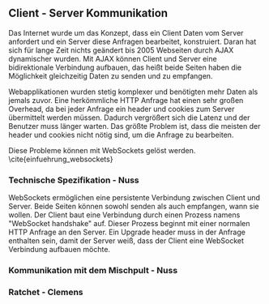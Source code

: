 ## Client - Server Kommunikation

Das Internet wurde um das Konzept, dass ein Client Daten vom Server anfordert und ein Server diese Anfragen bearbeitet, konstruiert. Daran hat sich für lange Zeit nichts geändert bis 2005 Webseiten durch AJAX dynamischer wurden. Mit AJAX können Client und Server eine bidirektionale Verbindung aufbauen, das heißt beide Seiten haben die Möglichkeit gleichzeitig Daten zu senden und zu empfangen.

Webapplikationen wurden stetig komplexer und benötigten mehr Daten als jemals zuvor. Eine herkömmliche HTTP Anfrage hat einen sehr großen Overhead, da bei jeder Anfrage ein header und cookies zum Server übermittelt werden müssen. Dadurch vergrößert sich die Latenz und der Benutzer muss länger warten. Das größte Problem ist, dass die meisten der header und cookies nicht nötig sind, um die Anfrage zu bearbeiten.

Diese Probleme können mit WebSockets gelöst werden. \cite{einfuehrung_websockets}

### Technische Spezifikation - Nuss

WebSockets ermöglichen eine persistente Verbindung zwischen Client und Server. Beide Seiten können sowohl senden als auch empfangen, wann sie wollen.
Der Client baut eine Verbindung durch einen Prozess namens "WebSocket handshake" auf. Dieser Prozess beginnt mit einer normalen HTTP Anfrage an den Server. Ein Upgrade header muss in der Anfrage enthalten sein, damit der Server weiß, dass der Client eine WebSocket Verbindung aufbauen möchte.

### Kommunikation mit dem Mischpult - Nuss

### Ratchet - Clemens
